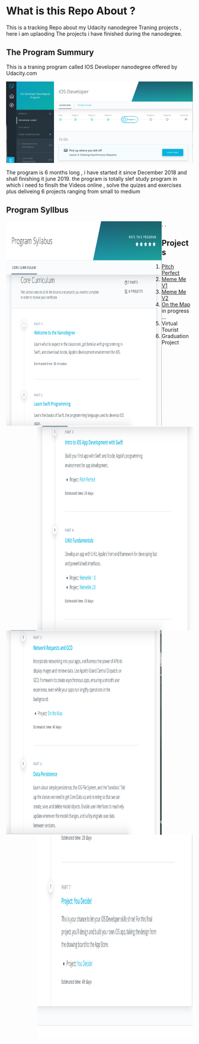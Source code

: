 # What is this Repo About ? 
This is a tracking Repo about my Udacity nanodegree Traning projects , here i am uplaoding The projects i have finished during the nanodegree.
## The Program Summury 
This is a traning program called IOS Developer nanodegree offered by Udacity.com 

![alt text](https://github.com/Abdeltwab/IOS/blob/master/Imges/progHome.png)

The program is 6 months long , i have started it since December 2018 and shall finishing it june 2019. 
the program is totally slef study program in which i need to finsih the Videos online , solve the quizes and exercises plus deliveing 6 projects ranging from small to medium 

## Program Syllbus 

<img align="left" width="420" height="550"  src="https://github.com/Abdeltwab/IOS/blob/master/Imges/syllbus1.png">
<img align="right" width="420" height="550"  src="https://github.com/Abdeltwab/IOS/blob/master/Imges/sylbus2.png">
.

<img align="left" width="420" height="550"  src="https://github.com/Abdeltwab/IOS/blob/master/Imges/syllbus3.png">
<img align="right" width="420" height="550"  src="https://github.com/Abdeltwab/IOS/blob/master/Imges/sylbus4.png"\> 
.

## Projects 
1. [Pitch Perfect](https://github.com/Abdeltwab/IOS/blob/master/Projects/Project2/MEMeV1.md) 
2. [Meme Me V1](https://github.com/Abdeltwab/IOS/blob/master/Projects/Project1/projectOneDoc.md)
3. [Meme Me V2](https://github.com/Abdeltwab/IOS/blob/master/Projects/project3/MemeApp-V2-s1/mem2Doc.md)
4. [On the Map]( ) in progress ...
5. Virtual Tourist
6. Graduation Project 
